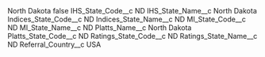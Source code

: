 <?xml version="1.0" encoding="UTF-8"?>
<CustomMetadata xmlns="http://soap.sforce.com/2006/04/metadata" xmlns:xsi="http://www.w3.org/2001/XMLSchema-instance" xmlns:xsd="http://www.w3.org/2001/XMLSchema">
    <label>North Dakota</label>
    <protected>false</protected>
    <values>
        <field>IHS_State_Code__c</field>
        <value xsi:type="xsd:string">ND</value>
    </values>
    <values>
        <field>IHS_State_Name__c</field>
        <value xsi:type="xsd:string">North Dakota</value>
    </values>
    <values>
        <field>Indices_State_Code__c</field>
        <value xsi:type="xsd:string">ND</value>
    </values>
    <values>
        <field>Indices_State_Name__c</field>
        <value xsi:type="xsd:string">ND</value>
    </values>
    <values>
        <field>MI_State_Code__c</field>
        <value xsi:type="xsd:string">ND</value>
    </values>
    <values>
        <field>MI_State_Name__c</field>
        <value xsi:type="xsd:string">ND</value>
    </values>
    <values>
        <field>Platts_Name__c</field>
        <value xsi:type="xsd:string">North Dakota</value>
    </values>
    <values>
        <field>Platts_State_Code__c</field>
        <value xsi:type="xsd:string">ND</value>
    </values>
    <values>
        <field>Ratings_State_Code__c</field>
        <value xsi:type="xsd:string">ND</value>
    </values>
    <values>
        <field>Ratings_State_Name__c</field>
        <value xsi:type="xsd:string">ND</value>
    </values>
    <values>
        <field>Referral_Country__c</field>
        <value xsi:type="xsd:string">USA</value>
    </values>
</CustomMetadata>
